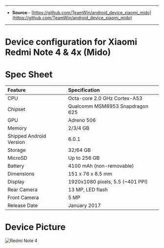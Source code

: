 
-----------------------------------------------------------------------
* **Source**:- [https://github.com/TeamWin/android_device_xiaomi_mido](https://github.com/TeamWin/android_device_xiaomi_mido)
-----------------------------------------------------------------------


Device configuration for Xiaomi Redmi Note 4 & 4x (Mido)
=============================

 Spec Sheet
 =============================

| Feature                 | Specification                     |
| :---------------------- | :-------------------------------- |
| CPU                     | Octa-core 2.0 GHz Cortex-A53      |
| Chipset                 | Qualcomm MSM8953 Snapdragon 625   |
| GPU                     | Adreno 506                        |
| Memory                  | 2/3/4 GB                          |
| Shipped Android Version | 6.0.1                             |
| Storage                 | 32/64 GB                          |
| MicroSD                 | Up to 256 GB                      |
| Battery                 | 4100 mAh (non-removable)          |
| Dimensions              | 151 x 76 x 8.5 mm                 |
| Display                 | 1920x1080 pixels, 5.5 (~401 PPI)  |
| Rear Camera             | 13 MP, LED flash                  |
| Front Camera            | 5 MP                              |
| Release Date            | January 2017                      |

 Device Picture
=============================

![Redmi Note 4](http://i01.appmifile.com/webfile/globalimg/7/537557F3-A4F1-2490-E9D3-138B2A11DBF6.png "Redmi Note 4")
